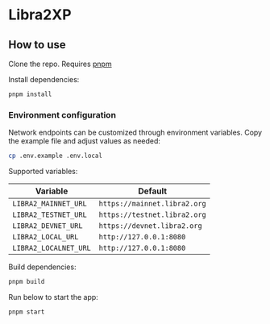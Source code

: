 # Libra2XP

## How to use

Clone the repo. Requires [pnpm](https://pnpm.io/installation)

Install dependencies:

```sh
pnpm install
```

### Environment configuration

Network endpoints can be customized through environment variables. Copy the
example file and adjust values as needed:

```sh
cp .env.example .env.local
```

Supported variables:

| Variable | Default |
|----------|---------|
| `LIBRA2_MAINNET_URL` | `https://mainnet.libra2.org` |
| `LIBRA2_TESTNET_URL` | `https://testnet.libra2.org` |
| `LIBRA2_DEVNET_URL` | `https://devnet.libra2.org` |
| `LIBRA2_LOCAL_URL` | `http://127.0.0.1:8080` |
| `LIBRA2_LOCALNET_URL` | `http://127.0.0.1:8080` |

Build dependencies:

```sh
pnpm build
```

Run below to start the app:

```sh
pnpm start
```

